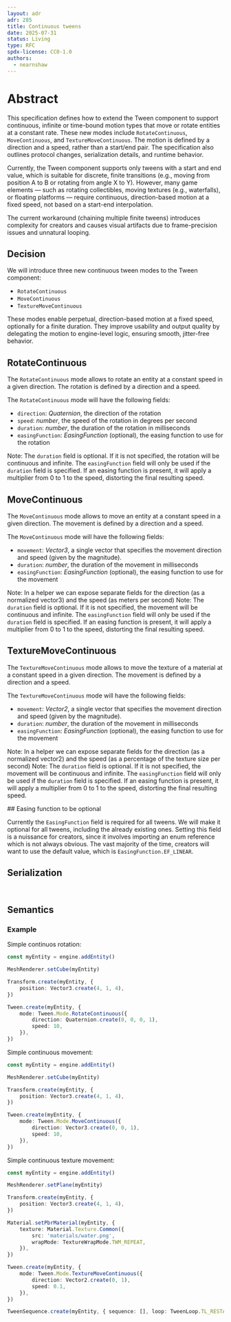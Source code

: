 ```yaml
---
layout: adr
adr: 285
title: Continuous tweens
date: 2025-07-31
status: Living
type: RFC
spdx-license: CC0-1.0
authors:
  - nearnshaw
---
```


# Abstract

This specification defines how to extend the Tween component to support continuous, infinite or time-bound motion types that move or rotate entities at a constant rate. These new modes include `RotateContinuous`, `MoveContinuous`, and `TextureMoveContinuous`. The motion is defined by a direction and a speed, rather than a start/end pair. The specification also outlines protocol changes, serialization details, and runtime behavior.

Currently, the Tween component supports only tweens with a start and end value, which is suitable for discrete, finite transitions (e.g., moving from position A to B or rotating from angle X to Y). However, many game elements — such as rotating collectibles, moving textures (e.g., waterfalls), or floating platforms — require continuous, direction-based motion at a fixed speed, not based on a start-end interpolation.

The current workaround (chaining multiple finite tweens) introduces complexity for creators and causes visual artifacts due to frame-precision issues and unnatural looping.

## Decision

We will introduce three new continuous tween modes to the Tween component:

- `RotateContinuous`
- `MoveContinuous`
- `TextureMoveContinuous`

These modes enable perpetual, direction-based motion at a fixed speed, optionally for a finite duration. They improve usability and output quality by delegating the motion to engine-level logic, ensuring smooth, jitter-free behavior.

## RotateContinuous


The `RotateContinuous` mode allows to rotate an entity at a constant speed in a given direction. The rotation is defined by a direction and a speed. 

The `RotateContinuous` mode will have the following fields:

- `direction`: _Quaternion_, the direction of the rotation
- `speed`: _number_, the speed of the rotation in degrees per second
- `duration`: _number_, the duration of the rotation in milliseconds
- `easingFunction`: _EasingFunction_ (optional), the easing function to use for the rotation

Note: The `duration` field is optional. If it is not specified, the rotation will be continuous and infinite. The `easingFunction` field will only be used if the `duration` field is specified. If an easing function is present, it will apply a multiplier from 0 to 1 to the speed, distorting the final resulting speed.


## MoveContinuous

The `MoveContinuous` mode allows to move an entity at a constant speed in a given direction. The movement is defined by a direction and a speed.

The `MoveContinuous` mode will have the following fields:

- `movement`: _Vector3_, a single vector that specifies the movement direction and speed (given by the magnitude).
- `duration`: _number_, the duration of the movement in milliseconds
- `easingFunction`: _EasingFunction_ (optional), the easing function to use for the movement

Note: In a helper we can expose separate fields for the direction (as a normalized vector3) and the speed (as meters per second)
Note: The `duration` field is optional. If it is not specified, the movement will be continuous and infinite. The `easingFunction` field will only be used if the `duration` field is specified. If an easing function is present, it will apply a multiplier from 0 to 1 to the speed, distorting the final resulting speed.


## TextureMoveContinuous

The `TextureMoveContinuous` mode allows to move the texture of a material at a constant speed in a given direction. The movement is defined by a direction and a speed.

The `TextureMoveContinuous` mode will have the following fields:


- `movement`: _Vector2_, a single vector that specifies the movement direction and speed (given by the magnitude).
- `duration`: _number_, the duration of the movement in milliseconds
- `easingFunction`: _EasingFunction_ (optional), the easing function to use for the movement

Note: In a helper we can expose separate fields for the direction (as a normalized vector2) and the speed (as a percentage of the texture size per second)
Note: The `duration` field is optional. If it is not specified, the movement will be continuous and infinite. The `easingFunction` field will only be used if the `duration` field is specified. If an easing function is present, it will apply a multiplier from 0 to 1 to the speed, distorting the final resulting speed.


## Easing function to be optional

Currently the `EasingFunction` field is required for all tweens. We will make it optional for all tweens, including the already existing ones. Setting this field is a nuissance for creators, since it involves importing an enum reference which is not always obvious. The vast majority of the time, creators will want to use the default value, which is `EasingFunction.EF_LINEAR`.

## Serialization

```yaml

```

```protobuf

```

## Semantics

### Example


Simple continuos rotation:

```ts
const myEntity = engine.addEntity()

MeshRenderer.setCube(myEntity)

Transform.create(myEntity, {
	position: Vector3.create(4, 1, 4),
})

Tween.create(myEntity, {
	mode: Tween.Mode.RotateContinuous({
		direction: Quaternion.create(0, 0, 0, 1),
		speed: 10,
	}),
})
```

Simple continuous movement:
```ts
const myEntity = engine.addEntity()

MeshRenderer.setCube(myEntity)

Transform.create(myEntity, {
	position: Vector3.create(4, 1, 4),
})

Tween.create(myEntity, {
	mode: Tween.Mode.MoveContinuous({
		direction: Vector3.create(0, 0, 1),
		speed: 10,
	}),
})
```

Simple continuous texture movement:
```ts
const myEntity = engine.addEntity()

MeshRenderer.setPlane(myEntity)

Transform.create(myEntity, {
	position: Vector3.create(4, 1, 4),
})

Material.setPbrMaterial(myEntity, {
	texture: Material.Texture.Common({
		src: 'materials/water.png',
		wrapMode: TextureWrapMode.TWM_REPEAT,
	}),
})

Tween.create(myEntity, {
	mode: Tween.Mode.TextureMoveContinuous({
		direction: Vector2.create(0, 1),
		speed: 0.1,
	}),
})

TweenSequence.create(myEntity, { sequence: [], loop: TweenLoop.TL_RESTART })
```
